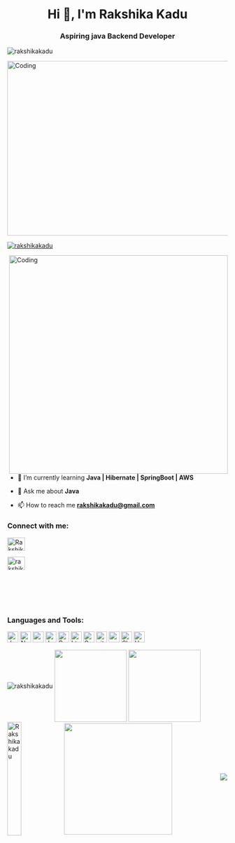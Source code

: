<h1 align="center">Hi 👋, I'm Rakshika Kadu</h1>
<h3 align="center">Aspiring java Backend Developer</h3>
<p align="left"> <img src="https://komarev.com/ghpvc/?username=rakshikakadu&label=Profile%20views&color=0e75b6&style=flat" alt="rakshikakadu" /> </p>
<img src="https://1jpbifjq6sjdx.cdn.shift8web.ca/wp-content/uploads/2020/06/java-development-services.jpg" alt="Coding" width="1000px" height="400px" align="center" />


<br>
<p align="left"> <a href="https://github.com/ryo-ma/github-profile-trophy"><img src="https://github-profile-trophy.vercel.app/?username=rakshikakadu" alt="rakshikakadu" /></a> </p>

 <img src="https://mir-s3-cdn-cf.behance.net/project_modules/disp/601014116770475.6068beff4640a.gif" alt="Coding" width="500px" align="right"  />
 
 <br><br>
 
- 🌱 I’m currently learning **Java | Hibernate | SpringBoot | AWS**

- 💬 Ask me about **Java**

- 📫 How to reach me **rakshikakadu@gmail.com**



<h3 align="left">Connect with me:</h3>
<p align="left" style="display="flex" ">

<a href="https://linkedin.com/in/rakshika-kadu-a492b5235" target="blank"><img align="center" src="https://raw.githubusercontent.com/rahuldkjain/github-profile-readme-generator/master/src/images/icons/Social/linked-in-alt.svg" alt="Rakshika Kadu" height="30" width="40" /></a>

<a href="https://www.hackerrank.com/rakshikakadu" target="blank"><img align="center" src="https://raw.githubusercontent.com/rahuldkjain/github-profile-readme-generator/master/src/images/icons/Social/hackerrank.svg" alt="rakshikakadu" height="30" width="40" /></a>

</p>
<br><br><br><br>
<h3 align="left">Languages and Tools:</h3>
<p>
<img alt="Javascript" src="https://img.shields.io/badge/JavaScript-323330?style=for-the-badge&logo=javascript&logoColor=F7DF1E"  height="25px"/>

<img alt="Nodejs" src="https://img.shields.io/badge/Node.js-339933?style=for-the-badge&logo=nodedotjs&logoColor=white"  height="25px"/>
<img alt="npm" src="https://img.shields.io/badge/NPM-323330.svg?style=for-the-badge&logo=npm&logoColor=white" height="25px"/>


<img alt="Java" src="https://img.shields.io/badge/JAVA-F7B93E?style=for-the-badge&logo=java&logoColor=white" height="25px"/>
<img alt="Bootstrap" src="https://img.shields.io/badge/Bootstrap-563D7C?style=for-the-badge&logo=bootstrap&logoColor=white" height="25px"/>


<img alt="html5" src="https://img.shields.io/badge/HTML5-E34F26?style=for-the-badge&logo=html5&logoColor=white" height="25px"/>
<img alt="Css3" src="https://img.shields.io/badge/CSS3-1572B6?style=for-the-badge&logo=css3&logoColor=white" height="25px"/>
<img alt="git" src="https://img.shields.io/badge/-Git-F05032?style=flat-square&logo=git&logoColor=white" height="25px"/>

<img alt="postman" src="https://img.shields.io/badge/Postman-FF6C37?style=for-the-badge&logo=Postman&logoColor=white" height="25px"/>
<img alt="Sb" src="https://img.shields.io/badge/Spring Boot-339933?style=for-the-badge&logo=Springboot&logoColor=white" height="25px"/>
<img alt="Hybernate" src="https://img.shields.io/badge/Hybernate-323330?style=for-the-badge&logo=Hybernate&logoColor=F7DF1E"  height="25px"/>
</p>



<img align="center" src="https://github-readme-stats.vercel.app/api/top-langs?username=rakshikakadu&show_icons=true&locale=en&layout=compact" alt="rakshikakadu" />



  
   <img align="center" height="165em" src="https://github-readme-streak-stats.herokuapp.com/?user=rakshikakadu&show_icons=true&hide_border=true&&count_private=true&include_all_commits=true"/>  
          <img align="center" height="165em" src="https://github-readme-stats.vercel.app/api?username=rakshikakadu&show_icons=true&hide_border=true&&count_private=true&include_all_commits=true" />



  

  <img align="center" src="https://github-readme-stats.vercel.app/api/top-langs/?username=rakshikakadu&theme=radical&langs_count=8" alt="Rakshikakadu" height="260px" width="25%" />
 
  <img align="center" src="https://activity-graph.herokuapp.com/graph?username=rakshikakadu&theme=gruvbox&hide_border=true&area=true" height="255px" width="70%"/>


  
 <img  src="https://raw.githubusercontent.com/Trilokia/Trilokia/379277808c61ef204768a61bbc5d25bc7798ccf1/bottom_header.svg" />
